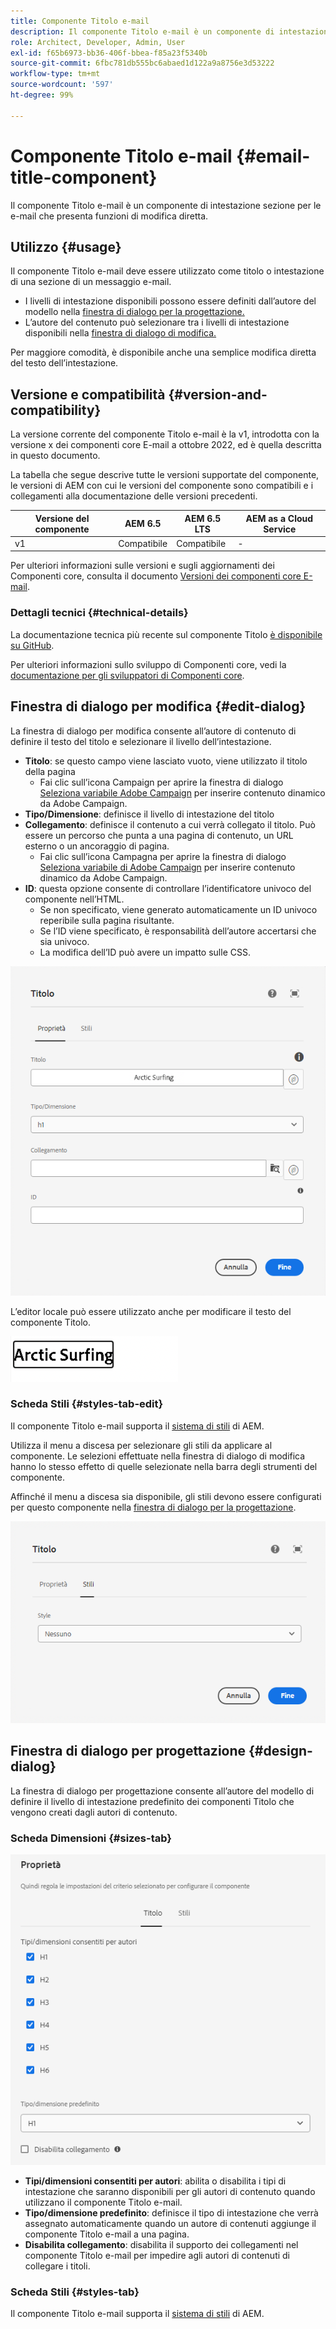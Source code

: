 ```yaml
---
title: Componente Titolo e-mail
description: Il componente Titolo e-mail è un componente di intestazione sezione per le e-mail che presenta funzioni di modifica diretta.
role: Architect, Developer, Admin, User
exl-id: f65b6973-bb36-406f-bbea-f85a23f5340b
source-git-commit: 6fbc781db555bc6abaed1d122a9a8756e3d53222
workflow-type: tm+mt
source-wordcount: '597'
ht-degree: 99%

---
```



# Componente Titolo e-mail {#email-title-component}

Il componente Titolo e-mail è un componente di intestazione sezione per le e-mail che presenta funzioni di modifica diretta.

## Utilizzo {#usage}

Il componente Titolo e-mail deve essere utilizzato come titolo o intestazione di una sezione di un messaggio e-mail.

* I livelli di intestazione disponibili possono essere definiti dall’autore del modello nella [finestra di dialogo per la progettazione.](#design-dialog)
* L’autore del contenuto può selezionare tra i livelli di intestazione disponibili nella [finestra di dialogo di modifica.](#edit-dialog)

Per maggiore comodità, è disponibile anche una semplice modifica diretta del testo dell’intestazione.

## Versione e compatibilità {#version-and-compatibility}

La versione corrente del componente Titolo e-mail è la v1, introdotta con la versione x dei componenti core E-mail a ottobre 2022, ed è quella descritta in questo documento.

La tabella che segue descrive tutte le versioni supportate del componente, le versioni di AEM con cui le versioni del componente sono compatibili e i collegamenti alla documentazione delle versioni precedenti.

| Versione del componente | AEM 6.5 | AEM 6.5 LTS | AEM as a Cloud Service |
|---|---|---|---|
| v1 | Compatibile | Compatibile | - |

Per ulteriori informazioni sulle versioni e sugli aggiornamenti dei Componenti core, consulta il documento [Versioni dei componenti core E-mail](/help/versions.md).

### Dettagli tecnici {#technical-details}

La documentazione tecnica più recente sul componente Titolo [è disponibile su GitHub](https://adobe.com/go/aem_cmp_tech_email_title_v1).

Per ulteriori informazioni sullo sviluppo di Componenti core, vedi la [documentazione per gli sviluppatori di Componenti core](/help/developing/overview.md).

## Finestra di dialogo per modifica {#edit-dialog}

La finestra di dialogo per modifica consente all’autore di contenuto di definire il testo del titolo e selezionare il livello dell’intestazione.

* **Titolo**: se questo campo viene lasciato vuoto, viene utilizzato il titolo della pagina
   * Fai clic sull’icona Campaign per aprire la finestra di dialogo [Seleziona variabile Adobe Campaign](/help/email/campaign-variables.md) per inserire contenuto dinamico da Adobe Campaign.
* **Tipo/Dimensione**: definisce il livello di intestazione del titolo
* **Collegamento**: definisce il contenuto a cui verrà collegato il titolo. Può essere un percorso che punta a una pagina di contenuto, un URL esterno o un ancoraggio di pagina.
   * Fai clic sull’icona Campagna per aprire la finestra di dialogo [Seleziona variabile di Adobe Campaign](/help/email/campaign-variables.md) per inserire contenuto dinamico da Adobe Campaign.
* **ID**: questa opzione consente di controllare l’identificatore univoco del componente nell’HTML.
   * Se non specificato, viene generato automaticamente un ID univoco reperibile sulla pagina risultante.
   * Se l’ID viene specificato, è responsabilità dell’autore accertarsi che sia univoco.
   * La modifica dell’ID può avere un impatto sulle CSS.

![Finestra di dialogo di modifica del componente Titolo e-mail](/help/email/assets/email-title-edit.png)

L’editor locale può essere utilizzato anche per modificare il testo del componente Titolo.

![Modifica diretta del componente Titolo e-mail](/help/email/assets/email-title-edit-inline.png)

### Scheda Stili {#styles-tab-edit}

Il componente Titolo e-mail supporta il [sistema di stili](/help/get-started/authoring.md#component-styling) di AEM.

Utilizza il menu a discesa per selezionare gli stili da applicare al componente. Le selezioni effettuate nella finestra di dialogo di modifica hanno lo stesso effetto di quelle selezionate nella barra degli strumenti del componente.

Affinché il menu a discesa sia disponibile, gli stili devono essere configurati per questo componente nella [finestra di dialogo per la progettazione](#design-dialog).

![Scheda Stili della finestra di dialogo di modifica del componente Titolo](/help/email/assets/email-title-edit-styles.png)

## Finestra di dialogo per progettazione {#design-dialog}

La finestra di dialogo per progettazione consente all’autore del modello di definire il livello di intestazione predefinito dei componenti Titolo che vengono creati dagli autori di contenuto.

### Scheda Dimensioni {#sizes-tab}

![Finestra di dialogo per progettazione del componente Titolo](/help/email/assets/email-title-design.png)

* **Tipi/dimensioni consentiti per autori**: abilita o disabilita i tipi di intestazione che saranno disponibili per gli autori di contenuto quando utilizzano il componente Titolo e-mail.
* **Tipo/dimensione predefinito**: definisce il tipo di intestazione che verrà assegnato automaticamente quando un autore di contenuti aggiunge il componente Titolo e-mail a una pagina.
* **Disabilita collegamento**: disabilita il supporto dei collegamenti nel componente Titolo e-mail per impedire agli autori di contenuti di collegare i titoli.

### Scheda Stili {#styles-tab}

Il componente Titolo e-mail supporta il [sistema di stili](/help/get-started/authoring.md#component-styling) di AEM.
